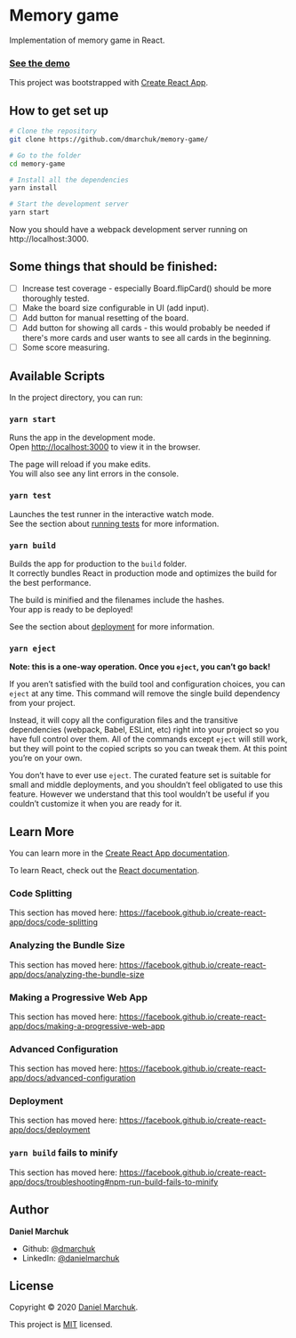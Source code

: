 # Memory game

Implementation of memory game in React.

### [See the demo](https://dmarchuk.github.io/memory-game/)

This project was bootstrapped with [Create React App](https://github.com/facebook/create-react-app).

## How to get set up
```sh
# Clone the repository
git clone https://github.com/dmarchuk/memory-game/

# Go to the folder
cd memory-game

# Install all the dependencies
yarn install

# Start the development server
yarn start
```

Now you should have a webpack development server running on http://localhost:3000.

## Some things that should be finished:
- [ ] Increase test coverage - especially Board.flipCard() should be more thoroughly tested.
- [ ] Make the board size configurable in UI (add input).
- [ ] Add button for manual resetting of the board.
- [ ] Add button for showing all cards - this would probably be needed if there's more cards and user wants to see all cards in the beginning.
- [ ] Some score measuring.

## Available Scripts

In the project directory, you can run:

### `yarn start`

Runs the app in the development mode.<br />
Open [http://localhost:3000](http://localhost:3000) to view it in the browser.

The page will reload if you make edits.<br />
You will also see any lint errors in the console.

### `yarn test`

Launches the test runner in the interactive watch mode.<br />
See the section about [running tests](https://facebook.github.io/create-react-app/docs/running-tests) for more information.

### `yarn build`

Builds the app for production to the `build` folder.<br />
It correctly bundles React in production mode and optimizes the build for the best performance.

The build is minified and the filenames include the hashes.<br />
Your app is ready to be deployed!

See the section about [deployment](https://facebook.github.io/create-react-app/docs/deployment) for more information.

### `yarn eject`

**Note: this is a one-way operation. Once you `eject`, you can’t go back!**

If you aren’t satisfied with the build tool and configuration choices, you can `eject` at any time. This command will remove the single build dependency from your project.

Instead, it will copy all the configuration files and the transitive dependencies (webpack, Babel, ESLint, etc) right into your project so you have full control over them. All of the commands except `eject` will still work, but they will point to the copied scripts so you can tweak them. At this point you’re on your own.

You don’t have to ever use `eject`. The curated feature set is suitable for small and middle deployments, and you shouldn’t feel obligated to use this feature. However we understand that this tool wouldn’t be useful if you couldn’t customize it when you are ready for it.

## Learn More

You can learn more in the [Create React App documentation](https://facebook.github.io/create-react-app/docs/getting-started).

To learn React, check out the [React documentation](https://reactjs.org/).

### Code Splitting

This section has moved here: https://facebook.github.io/create-react-app/docs/code-splitting

### Analyzing the Bundle Size

This section has moved here: https://facebook.github.io/create-react-app/docs/analyzing-the-bundle-size

### Making a Progressive Web App

This section has moved here: https://facebook.github.io/create-react-app/docs/making-a-progressive-web-app

### Advanced Configuration

This section has moved here: https://facebook.github.io/create-react-app/docs/advanced-configuration

### Deployment

This section has moved here: https://facebook.github.io/create-react-app/docs/deployment

### `yarn build` fails to minify

This section has moved here: https://facebook.github.io/create-react-app/docs/troubleshooting#npm-run-build-fails-to-minify

## Author

**Daniel Marchuk**

* Github: [@dmarchuk](https://github.com/dmarchuk)
* LinkedIn: [@danielmarchuk](https://linkedin.com/in/danielmarchuk)


## License

Copyright © 2020 [Daniel Marchuk](https://github.com/dmarchuk).

This project is [MIT](https://github.com/facebook/react/blob/master/LICENSE) licensed.
